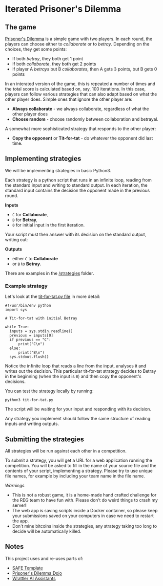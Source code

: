 # Iterated Prisoner's Dilemma

## The game

[Prisoner's Dilemma](https://en.wikipedia.org/wiki/Prisoner%27s_dilemma) is a simple game
with two players. In each round, the players can choose either to _collaborate_ or to _betray_.
Depending on the choices, they get some points:

 - If both _betray_, they both get 1 point
 - If both _collaborate_, they both get 2 points
 - If player A _betrays_ but B _collaborates_, then A gets 3 points, but B gets 0 points

In an interated version of the game, this is repeated a number of times and the total score
is calculated based on, say, 100 iterations. In this case, players can follow various strategies
that can also adapt based on what the other player does. Simple ones that ignore the other
player are:

 - **Always collaborate** - we always collaborate, regardless of what the other player does
 - **Choose random** - choose randomly between collaboration and betrayal.

A somewhat more sophisticated strategy that responds to the other player:

 - **Copy the opponent** or **Tit-for-tat** - do whatever the opponent did last time.

## Implementing strategies

We will be implementing strategies in basic Python3.

Each strategy is a python script that runs in an infinite loop, reading from the standard input and writing
to standard output.
In each iteration, the standard input contains the decision the opponent made in the previous round.

**Inputs**

- `C` for **Collaborate**,
- `B` for **Betray**,
- `0` for initial input in the first iteration.

Your script must then answer with its decision on the standard output, writing out:

**Outputs**
- either `C` to **Collaborate**
- or `B` to **Betray**.

There are examples in the [/strategies](https://github.com/evelinag/iterated-prisoners-dilemma/tree/main/strategies) folder.

### Example strategy

Let's look at the [tit-for-tat.py file](https://github.com/evelinag/iterated-prisoners-dilemma/blob/main/strategies/tit-for-tat.py) in more detail:

```
#!/usr/bin/env python
import sys

# Tit-for-tat with initial Betray

while True:
  inputs = sys.stdin.readline()
  previous = inputs[0]
  if previous == "C":
      print("C\n")
  else:
      print("B\n")
  sys.stdout.flush()
```
Notice the infinite loop that reads a line from the input, analyses it and writes out the decision. This particular tit-for-tat strategy decides to Betray in the beginning (when the input is `0`) and then copy the opponent's decisions.

You can test the strategy locally by running:

```
python3 tit-for-tat.py
```

The script will be waiting for your input and responding with its decision.

Any strategy you implement should follow the same structure of reading inputs and writing outputs.

## Submitting the strategies

All strategies will be run against each other in a competition.

To submit a strategy, you will get a URL for a web application running the competition.
You will be asked to fill in the name of your source file and the contents of your script, implementing a strategy. Please try to use unique file names, for example by including your team name in the file name.

*Warnings*

- This is not a robust game, it is a home-made hand crafted challenge for the REG team to have fun with. Please don't do weird things to crash my server!
- The web app is saving scripts inside a Docker container, so please keep your submissions saved on your computers in case we need to restart the app.
- Don't mine bitcoins inside the strategies, any strategy taking too long to decide will be automatically killed.

## Notes

This project uses and re-uses parts of:

- [SAFE Template](https://safe-stack.github.io/docs/)
- [Prisoner's Dilemma Dojo](https://github.com/tpetricek/prisoners-dilemma)
- [Wrattler AI Assistants](https://github.com/wrattler/wrattler/tree/master/aiassistants)
